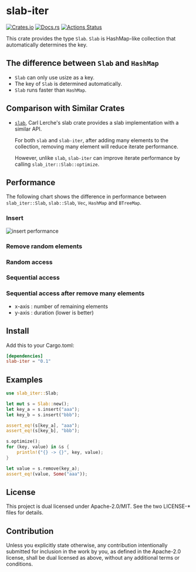 # slab-iter

[![Crates.io](https://img.shields.io/crates/v/slab-iter.svg)](https://crates.io/crates/slab-iter)
[![Docs.rs](https://docs.rs/slab-iter/badge.svg)](https://docs.rs/crate/slab-iter)
[![Actions Status](https://github.com/frozenlib/slab-iter/workflows/build/badge.svg)](https://github.com/frozenlib/slab-iter/actions)

This crate provides the type `Slab`.
`Slab` is HashMap-like collection that automatically determines the key.

## The difference between `Slab` and `HashMap`

- `Slab` can only use usize as a key.
- The key of `Slab` is determined automatically.
- `Slab` runs faster than `HashMap`.

## Comparison with Similar Crates

- [`slab`](https://crates.io/crates/slab), Carl Lerche's slab crate provides a slab implementation with a similar API.

  For both `slab` and `slab-iter`, after adding many elements to the collection, removing many element will reduce iterate performance.

  However, unlike `slab`, `slab-iter` can improve iterate performance by calling `slab_iter::Slab::optimize`.

## Performance

The following chart shows the difference in performance between `slab_iter::Slab`, `slab::Slab`, `Vec`, `HashMap` and `BTreeMap`.

### Insert

![insert performance](https://raw.githubusercontent.com/frozenlib/slab-iter/images/bench/insert_large.svg?token=ACRPBIGGRPGVK7YZL7LZTVC67GB4K)

### Remove random elements

### Random access

### Sequential access

### Sequential access after remove many elements

- x-axis : number of remaining elements
- y-axis : duration (lower is better)

## Install

Add this to your Cargo.toml:

```toml
[dependencies]
slab-iter = "0.1"
```

## Examples

```rust
use slab_iter::Slab;

let mut s = Slab::new();
let key_a = s.insert("aaa");
let key_b = s.insert("bbb");

assert_eq!(s[key_a], "aaa");
assert_eq!(s[key_b], "bbb");

s.optimize();
for (key, value) in &s {
    println!("{} -> {}", key, value);
}

let value = s.remove(key_a);
assert_eq!(value, Some("aaa"));
```

## License

This project is dual licensed under Apache-2.0/MIT. See the two LICENSE-\* files for details.

## Contribution

Unless you explicitly state otherwise, any contribution intentionally submitted for inclusion in the work by you, as defined in the Apache-2.0 license, shall be dual licensed as above, without any additional terms or conditions.
